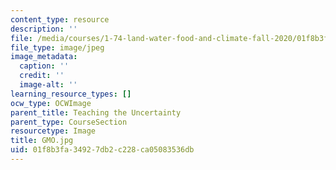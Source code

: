 ```yaml
---
content_type: resource
description: ''
file: /media/courses/1-74-land-water-food-and-climate-fall-2020/01f8b3fa34927db2c228ca05083536db_GMO.jpg
file_type: image/jpeg
image_metadata:
  caption: ''
  credit: ''
  image-alt: ''
learning_resource_types: []
ocw_type: OCWImage
parent_title: Teaching the Uncertainty
parent_type: CourseSection
resourcetype: Image
title: GMO.jpg
uid: 01f8b3fa-3492-7db2-c228-ca05083536db
---
```

